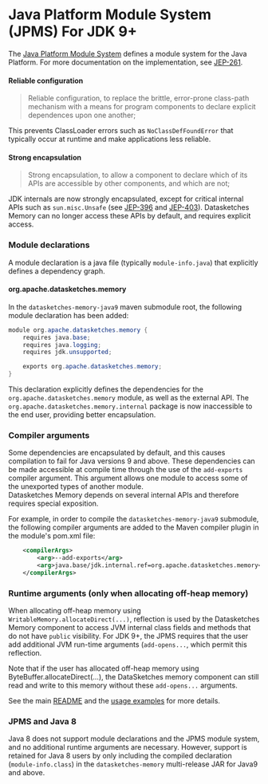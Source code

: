 <!--
    Licensed to the Apache Software Foundation (ASF) under one
    or more contributor license agreements.  See the NOTICE file
    distributed with this work for additional information
    regarding copyright ownership.  The ASF licenses this file
    to you under the Apache License, Version 2.0 (the
    "License"); you may not use this file except in compliance
    with the License.  You may obtain a copy of the License at

      http://www.apache.org/licenses/LICENSE-2.0

    Unless required by applicable law or agreed to in writing,
    software distributed under the License is distributed on an
    "AS IS" BASIS, WITHOUT WARRANTIES OR CONDITIONS OF ANY
    KIND, either express or implied.  See the License for the
    specific language governing permissions and limitations
    under the License.
-->

# Java Platform Module System (JPMS) For JDK 9+

The [Java Platform Module System](https://openjdk.java.net/projects/jigsaw/spec/) defines a module 
system for the Java Platform. For more documentation on the implementation, see 
[JEP-261](https://openjdk.java.net/jeps/261).

#### Reliable configuration 

> Reliable configuration, to replace the brittle, error-prone class-path mechanism with a means 
for program components 
> to declare explicit dependences upon one another;

This prevents ClassLoader errors such as `NoClassDefFoundError` that typically occur at runtime 
and make applications less reliable.

#### Strong encapsulation

> Strong encapsulation, to allow a component to declare which of its APIs are accessible by other 
components, and which are not;

JDK internals are now strongly encapsulated, except for critical internal APIs such as 
`sun.misc.Unsafe` (see [JEP-396](https://openjdk.java.net/jeps/396) and 
[JEP-403](https://openjdk.java.net/jeps/403)).
Datasketches Memory can no longer access these APIs by default, and requires explicit access.

### Module declarations

A module declaration is a java file (typically `module-info.java`) that explicitly defines a 
dependency graph.

#### org.apache.datasketches.memory

In the `datasketches-memory-java9` maven submodule root, the following module declaration has 
been added:

```java
module org.apache.datasketches.memory {
    requires java.base;
    requires java.logging;
    requires jdk.unsupported;

    exports org.apache.datasketches.memory;
}
```

This declaration explicitly defines the dependencies for the `org.apache.datasketches.memory` module, as well as the 
external API. The `org.apache.datasketches.memory.internal` package is now inaccessible to the end user, 
providing better encapsulation. 

### Compiler arguments

Some dependencies are encapsulated by default, and this causes compilation to fail for 
Java versions 9 and above.
These dependencies can be made accessible at compile time through the use of the 
`add-exports` compiler argument.
This argument allows one module to access some of the unexported types of another module.  
Datasketches Memory depends on several internal APIs and therefore requires special 
exposition.

For example, in order to compile the `datasketches-memory-java9` submodule, the following compiler 
arguments are added to the Maven compiler plugin in the module's pom.xml file:

```xml
    <compilerArgs>
        <arg>--add-exports</arg>
        <arg>java.base/jdk.internal.ref=org.apache.datasketches.memory</arg>
    </compilerArgs>
```

### Runtime arguments (only when allocating off-heap memory)

When allocating off-heap memory using `WritableMemory.allocateDirect(...)`, 
reflection is used by the Datasketches Memory component to access JVM internal class 
fields and methods that do not have `public` visibility.  For JDK 9+, the JPMS
requires that the user add additional JVM run-time arguments (`add-opens...`, which permit this reflection.

Note that if the user has allocated off-heap memory using ByteBuffer.allocateDirect(...),
the DataSketches memory component can still read and write to this memory without these `add-opens...` arguments.

See the main [README](../README.md) and the [usage examples](usage-examples.md) for more details.

### JPMS and Java 8

Java 8 does not support module declarations and the JPMS module system, and no additional
runtime arguments are necessary.
However, support is retained for Java 8 users by only including the compiled declaration 
(`module-info.class`) in the `datasketches-memory` multi-release JAR for Java9 and above.
